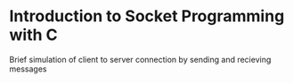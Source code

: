 # Introduction to Socket Programming with C

Brief simulation of client to server connection by sending and recieving messages

